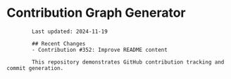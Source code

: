 # Contribution Graph Generator
            
            Last updated: 2024-11-19
            
            ## Recent Changes
            - Contribution #352: Improve README content
            
            This repository demonstrates GitHub contribution tracking and commit generation.
        